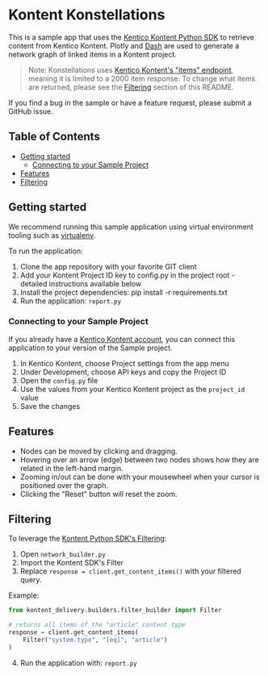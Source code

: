 # Kontent Konstellations

This is a sample app that uses the [Kentico Kontent Python SDK](#https://github.com/kentico-michaelb/kontent-delivery-python-sdk) to retrieve content from Kentico Kontent.  Plotly and [Dash](https://plotly.com/python/network-graphs/#network-graphs-in-dash) are used to generate a network graph of linked items in a Kontent project.

>Note: Konstellations uses [Kentico Kontent's "items" endpoint](https://docs.kontent.ai/reference/delivery-api#operation/list-content-items), meaning it is limited to a 2000 item response. To change what items are returned, please see the [Filtering](#filtering) section of this README.

If you find a bug in the sample or have a feature request, please submit a GitHub issue.

## Table of Contents
- [Getting started](#Getting-started)
  - [Connecting to your Sample Project](#Connecting-to-your-Sample-Project)
- [Features](#Features)
- [Filtering](#Filtering)

## Getting started
We recommend running this sample application using virtual environment tooling such as [virtualenv](https://virtualenv.pypa.io/en/latest/).

To run the application:

1. Clone the app repository with your favorite GIT client
2. Add your Kontent Project ID key to config.py in the project root - detailed instructions available below
3. Install the project dependencies: pip install -r requirements.txt
4. Run the application: ```report.py```


### Connecting to your Sample Project
If you already have a [Kentico Kontent account](https://app.kontent.ai), you can connect this application to your version of the Sample project.

1. In Kentico Kontent, choose Project settings from the app menu
1. Under Development, choose API keys and copy the Project ID
1. Open the `config.py` file
1. Use the values from your Kentico Kontent project as the `project_id` value
1. Save the changes

## Features
* Nodes can be moved by clicking and dragging.
* Hovering over an arrow (edge) between two nodes shows how they are related in the left-hand margin.
* Zooming in/out can be done with your mousewheel when your cursor is positioned over the graph.
* Clicking the "Reset" button will reset the zoom.

## Filtering
To leverage the [Kontent Python SDK's Filtering](https://github.com/kentico-michaelb/kontent-delivery-python-sdk#Filtering-content):
1. Open `network_builder.py`
2. Import the Kontent SDK's Filter 
3. Replace ```response = client.get_content_items()``` with your filtered query.

Example: 
```python
from kontent_delivery.builders.filter_builder import Filter

# returns all items of the "article" content type
response = client.get_content_items(
    Filter("system.type", "[eq]", "article")
)
```
4. Run the application with: ```report.py```